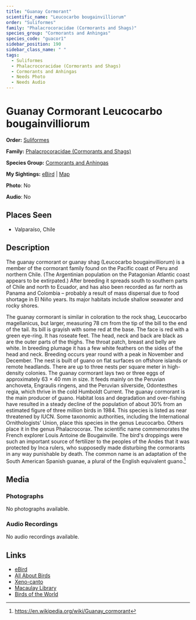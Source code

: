 ```yaml
---
title: "Guanay Cormorant"
scientific_name: "Leucocarbo bougainvilliorum"
order: "Suliformes"
family: "Phalacrocoracidae (Cormorants and Shags)"
species_group: "Cormorants and Anhingas"
species_code: "guacor1"
sidebar_position: 190
sidebar_class_name: " "
tags: 
  - Suliformes
  - Phalacrocoracidae (Cormorants and Shags)
  - Cormorants and Anhingas
  - Needs Photo
  - Needs Audio
---
```


# Guanay Cormorant <span className='sci_name'>Leucocarbo bougainvilliorum</span>

**Order:** [Suliformes](/tags/suliformes)

**Family:** [Phalacrocoracidae (Cormorants and Shags)](/tags/phalacrocoracidae-cormorants-and-shags)

**Species Group:** [Cormorants and Anhingas](/tags/cormorants-and-anhingas)

**My Sightings:** [eBird](https://ebird.org/lifelist?r=world&time=life&spp=guacor1) | [Map](/map?species_code=guacor1)

**Photo**: No 

**Audio**: No

## Places Seen

* Valparaíso, Chile

## Description
The guanay cormorant or guanay shag (Leucocarbo bougainvilliorum) is a member of the cormorant family found on the Pacific coast of Peru and northern Chile.  (The Argentinian population on the Patagonian Atlantic coast appears to be extirpated.) After breeding it spreads south to southern parts of Chile and north to Ecuador, and has also been recorded as far north as Panama and Colombia – probably a result of mass dispersal due to food shortage in El Niño years. Its major habitats include shallow seawater and rocky shores.

The guanay cormorant is similar in coloration to the rock shag, Leucocarbo magellanicus, but larger, measuring 78 cm from the tip of the bill to the end of the tail. Its bill is grayish with some red at the base. The face is red with a green eye-ring. It has roseate feet. The head, neck and back are black as are the outer parts of the thighs. The throat patch, breast and belly are white. In breeding plumage it has a few white feathers on the sides of the head and neck.
Breeding occurs year round with a peak in November and December. The nest is built of guano on flat surfaces on offshore islands or remote headlands. There are up to three nests per square meter in high-density colonies. The guanay cormorant lays two or three eggs of approximately 63 × 40 mm in size.
It feeds mainly on the Peruvian anchoveta, Engraulis ringens, and the Peruvian silverside, Odontesthes regia, which thrive in the cold Humboldt Current. The guanay cormorant is the main producer of guano.
Habitat loss and degradation and over-fishing have resulted in a steady decline of the population of about 30% from an estimated figure of three million birds in 1984. This species is listed as near threatened by IUCN.
Some taxonomic authorities, including the International Ornithologists' Union, place this species in the genus Leucocarbo. Others place it in the genus Phalacrocorax.
The scientific name commemorates the French explorer Louis Antoine de Bougainville. The bird's droppings were such an important source of fertilizer to the peoples of the Andes that it was protected by Inca rulers, who supposedly made disturbing the cormorants in any way punishable by death. The common name is an adaptation of the South American Spanish guanae, a plural of the English equivalent guano.[^1]

[^1]: https://en.wikipedia.org/wiki/Guanay_cormorant

## Media
### Photographs
No photographs available.

### Audio Recordings
No audio recordings available.

## Links
* [eBird](https://ebird.org/species/guacor1) 
* [All About Birds](https://www.allaboutbirds.org/guide/guacor1) 
* [Xeno-canto](https://www.xeno-canto.org/species/leucocarbo-bougainvilliorum) 
* [Macaulay Library](https://search.macaulaylibrary.org/catalog?taxonCode=guacor1&sort=rating_rank_desc)
* [Birds of the World](https://birdsoftheworld.org/bow/species/guacor1)
